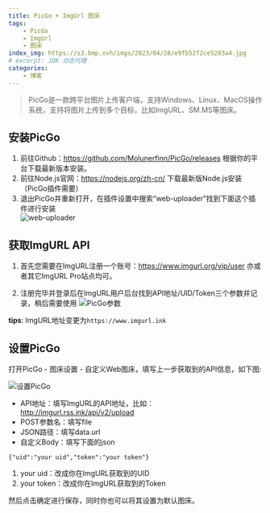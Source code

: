 ```yaml
---
title: PicGo + ImgUrl 图床
tags:
    - PicGo
    - ImgUrl
    - 图床
index_img: https://s3.bmp.ovh/imgs/2023/04/28/e9fb52f2ce5283a4.jpg
# excerpt: JDK 动态代理
categories:
    - 博客
---
```


> PicGo是一款跨平台图片上传客户端，支持Windows、Linux、MacOS操作系统，支持将图片上传到多个目标，比如ImgURL、SM.MS等图床。

## 安装PicGo

1. 前往Github：https://github.com/Molunerfinn/PicGo/releases 根据你的平台下载最新版本安装。  
2. 前往Node.js官网：https://nodejs.org/zh-cn/ 下载最新版Node.js安装（PicGo插件需要） 
3. 退出PicGo并重新打开，在插件设置中搜索“web-uploader”找到下面这个插件进行安装  
![web-uploader](https://img.rss.ink/imgs/2022/04/08/7a96e13c5c3519ce.png)

## 获取ImgURL API
1. 首先您需要在ImgURL注册一个账号：https://www.imgurl.org/vip/user 亦或者其它ImgURL Pro站点均可。

2. 注册完毕并登录后在ImgURL用户后台找到API地址/UID/Token三个参数并记录，稍后需要使用
    ![PicGo参数](https://img.rss.ink/imgs/2022/04/07/b93817857013e273.png)

  **tips**: ImgURL地址变更为`https://www.imgurl.ink`

## 设置PicGo

打开PicGo - 图床设置 - 自定义Web图床，填写上一步获取到的API信息，如下图:

![设置PicGo](https://img.rss.ink/imgs/2022/04/08/2b47bcaf29f2c2f1.png)

* API地址：填写ImgURL的API地址，比如：http://imgurl.rss.ink/api/v2/upload
* POST参数名：填写file
* JSON路径：填写data.url
* 自定义Body：填写下面的json
```shell script
{"uid":"your uid","token":"your token"}
```
1. your uid：改成你在ImgURL获取到的UID
2. your token：改成你在ImgURL获取到的Token

然后点击确定进行保存，同时你也可以将其设置为默认图床。

